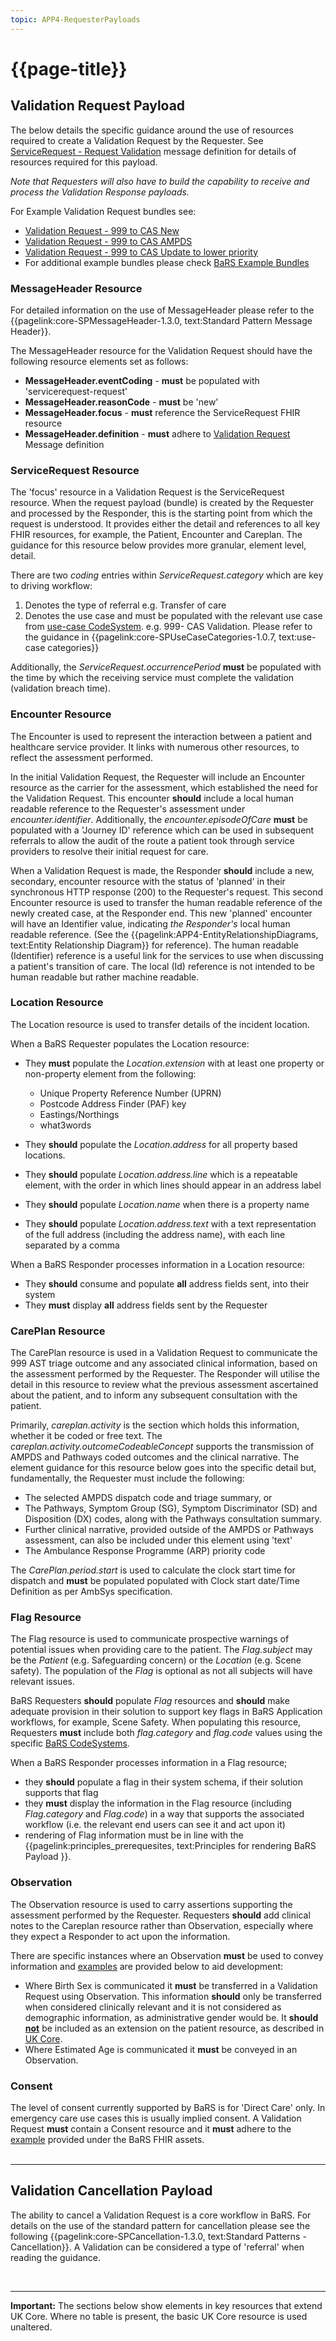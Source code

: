 ```yaml
---
topic: APP4-RequesterPayloads
---
```


# {{page-title}}

## Validation Request Payload
The below details the specific guidance around the use of resources required to create a Validation Request by the Requester. See [ServiceRequest - Request Validation](https://simplifier.net/nhsbookingandreferrals/messagedefinition-bars-messagedefinition-servicerequest-request-validation) message definition for details of resources required for this payload.

_Note that Requesters will also have to build the capability to receive and process the Validation Response payloads._

For Example Validation Request bundles see:
* [Validation Request - 999 to CAS New](https://simplifier.net/nhsbookingandreferrals/86e3371d-1c15-4862-9552-d9560f8292ba-duplicate-8)
* [Validation Request - 999 to CAS AMPDS](https://simplifier.net/nhsbookingandreferrals/86e3371d-1c15-4862-9552-d9560f8292ba)
* [Validation Request - 999 to CAS Update to lower priority](https://simplifier.net/nhsbookingandreferrals/baebe535-9d6c-4b0f-8bc6-8f4b157d44ac)
* For additional example bundles please check [BaRS Example Bundles](https://simplifier.net/nhsbookingandreferrals/~resources?category=Example&exampletype=Bundle&sortBy=LastUpdateDate_desc)

### MessageHeader Resource
For detailed information on the use of MessageHeader please refer to the {{pagelink:core-SPMessageHeader-1.3.0, text:Standard Pattern Message Header}}. 

The MessageHeader resource for the Validation Request should have the following resource elements set as follows:
* **MessageHeader.eventCoding** - **must** be populated with 'servicerequest-request'
* **MessageHeader.reasonCode** - **must** be 'new'
* **MessageHeader.focus** - **must** reference the ServiceRequest FHIR resource
* **MessageHeader.definition** - **must** adhere to [Validation Request](https://simplifier.net/NHSBookingandReferrals/MessageDefinition-BARS-MessageDefinition-ServiceRequest-Request-Validation/~json) Message definition

### ServiceRequest Resource
The 'focus' resource in a Validation Request is the ServiceRequest resource. When the request payload (bundle) is created by the Requester and processed by the Responder, this is the starting point from which the request is understood. It provides either the detail and references to all key FHIR resources, for example, the Patient, Encounter and Careplan. The guidance for this resource below provides more granular, element level, detail.

There are two *coding* entries within *ServiceRequest.category* which are key to driving workflow:
1. Denotes the type of referral e.g. Transfer of care
2. Denotes the use case and must be populated with the relevant use case from [use-case CodeSystem](
https://simplifier.net/nhsbookingandreferrals/usecases-categories-bars). e.g. 999- CAS Validation. Please refer to the guidance in {{pagelink:core-SPUseCaseCategories-1.0.7, text:use-case categories}}

Additionally, the *ServiceRequest.occurrencePeriod* **must** be populated with the time by which the receiving service must complete the validation (validation breach time).

### Encounter Resource
The Encounter is used to represent the interaction between a patient and healthcare service provider. It links with numerous other resources, to reflect the assessment performed. 

In the initial Validation Request, the Requester will include an Encounter resource as the carrier for the assessment, which established the need for the Validation Request. This encounter **should** include a local human readable reference to the Requester's assessment under *encounter.identifier*. Additionally, the *encounter.episodeOfCare* **must** be populated with a 'Journey ID' reference which can be used in subsequent referrals to allow the audit of the route a patient took through service providers to resolve their initial request for care. 


When a Validation Request is made, the Responder **should** include a new, secondary, encounter resource with the status of 'planned' in their synchronous HTTP response (200) to the Requester's request. This second Encounter resource is used to transfer the human readable reference of the newly created case, at the Responder end. This new 'planned' encounter will have an Identifier value, indicating *the Responder's* local human readable reference. (See the {{pagelink:APP4-EntityRelationshipDiagrams, text:Entity Relationship Diagram}} for reference). The human readable (Identifier) reference is a useful link for the services to use when discussing a patient's transition of care. The local (Id) reference is not intended to be human readable but rather machine readable.


### Location Resource ###
The Location resource is used to transfer details of the incident location.

When a BaRS Requester populates the Location resource:

*  They **must** populate the *Location.extension* with at least one property or non-property element from the following:
    *  Unique Property Reference Number (UPRN)
    *  Postcode Address Finder (PAF) key
    *  Eastings/Northings
    *  what3words

*  They **should** populate the *Location.address* for all property based locations. 
*  They **should** populate *Location.address.line* which is a repeatable element, with the order in which lines should appear in an address label
*  They **should** populate *Location.name* when there is a property name
*  They **should** populate *Location.address.text* with a text representation of the full address (including the address name), with each line separated by a comma

When a BaRS Responder processes information in a Location resource:

*  They **should** consume and populate **all** address fields sent, into their system
*  They **must** display **all** address fields sent by the Requester


### CarePlan Resource
The CarePlan resource is used in a Validation Request to communicate the 999 AST triage outcome and any associated clinical information, based on the assessment performed by the Requester. The Responder will utilise the detail in this resource to review what the previous assessment ascertained about the patient, and to inform any subsequent consultation with the patient.

Primarily, *careplan.activity* is the section which holds this information, whether it be coded or free text. The *careplan.activity.outcomeCodeableConcept*  supports the transmission of AMPDS and Pathways coded outcomes and the clinical narrative. The element guidance for this resource below goes into the specific detail but, fundamentally, the Requester must include the following:
*  The selected AMPDS dispatch code and triage summary, or  
*  The Pathways, Symptom Group (SG),  Symptom Discriminator (SD) and Disposition (DX) codes, along with the Pathways consultation summary. 
*  Further clinical narrative, provided outside of the AMPDS or Pathways assessment, can also be included under this element using 'text'
*  The Ambulance Response Programme (ARP) priority code

The *CarePlan.period.start* is used to calculate the clock start time for dispatch and **must** be populated populated with Clock start date/Time Definition as per AmbSys specification.

### Flag Resource
The Flag resource is used to communicate prospective warnings of potential issues when providing care to the patient. The *Flag.subject* may be the *Patient* (e.g. Safeguarding concern) or the *Location* (e.g. Scene safety). The population of the *Flag* is optional as not all subjects will have relevant issues.

BaRS Requesters **should** populate *Flag* resources and **should** make adequate provision in their solution to support key flags in BaRS Application workflows, for example, Scene Safety. When populating this resource, Requesters **must** include both *flag.category* and *flag.code* values using the specific [BaRS CodeSystems](https://simplifier.net/nhsbookingandreferrals/~resources?category=CodeSystem&sortBy=DisplayName).

When a BaRS Responder processes information in a Flag resource;

* they **should** populate a flag in their system schema, if their solution supports that flag
* they **must** display the information in the Flag resource (including *Flag.category* and *Flag.code*) in a way that supports the associated workflow (i.e. the relevant end users can see it and act upon it)
* rendering of Flag information must be in line with the {{pagelink:principles_prerequesites, text:Principles for rendering BaRS Payload }}.

### Observation 
The Observation resource is used to carry assertions supporting the assessment performed by the Requester. Requesters **should** add clinical notes to the Careplan resource rather than Observation, especially where they expect a Responder to act upon the information. 

There are specific instances where an Observation **must** be used to convey information and [examples](https://simplifier.net/nhsbookingandreferrals/~resources?category=Example&exampletype=Observation&sortBy=DisplayName) are provided below to aid development: 
* Where Birth Sex is communicated it **must** be transferred in a Validation Request using Observation. This information **should** only be transferred when considered clinically relevant and it is not considered as demographic information, as administrative gender would be. It **should <ins>not</ins>** be included as an extension on the patient resource, as described in [UK Core](https://simplifier.net/hl7fhirukcorer4/ukcore-observation). 
* Where Estimated Age is communicated it **must** be conveyed in an Observation.

### Consent 
The level of consent currently supported by BaRS is for 'Direct Care' only. In emergency care use cases this is usually implied consent. A Validation Request **must** contain a Consent resource and it **must** adhere to the [example](https://simplifier.net/NHSBookingandReferrals/8fc39b95-89a6-45fb-914f-1458a10e9e14/~json) provided under the BaRS FHIR assets. 
<br>
<br>
<hr>

## Validation Cancellation Payload

The ability to cancel a Validation Request is a core workflow in BaRS. For details on the use of the standard pattern for cancellation please see the following {{pagelink:core-SPCancellation-1.3.0, text:Standard Patterns - Cancellation}}. A Validation can be considered a type of 'referral' when reading the guidance.

<br>

<hr>
<div markdown="span" class="alert alert-warning" role="alert"><i class="fa fa-warning"></i>
    <b> Important:</b> 
    The sections below show elements in key resources that extend UK Core. Where no table is present, the basic UK Core resource is used unaltered.
</div>